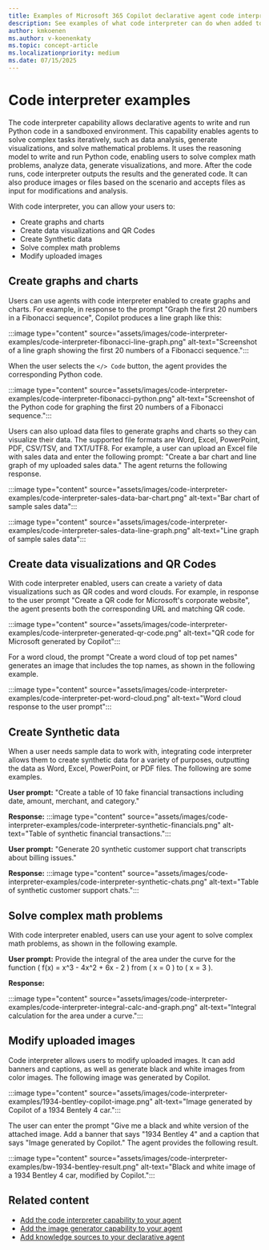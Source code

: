```yaml
---
title: Examples of Microsoft 365 Copilot declarative agent code interpreter capabilities.
description: See examples of what code interpreter can do when added to your Copilot declarative agents.
author: kmkoenen
ms.author: v-koenenkaty
ms.topic: concept-article
ms.localizationpriority: medium
ms.date: 07/15/2025
---
```


# Code interpreter examples

The code interpreter capability allows declarative agents to write and run Python code in a sandboxed environment. This capability enables agents to solve complex tasks iteratively, such as data analysis, generate visualizations, and solve mathematical problems. It uses the reasoning model to write and run Python code, enabling users to solve complex math problems, analyze data, generate visualizations, and more. After the code runs, code interpreter outputs the results and the generated code. It can also produce images or files based on the scenario and accepts files as input for modifications and analysis.

With code interpreter, you can allow your users to:

- Create graphs and charts
- Create data visualizations and QR Codes
- Create Synthetic data
- Solve complex math problems
- Modify uploaded images

## Create graphs and charts

Users can use agents with code interpreter enabled to create graphs and charts. For example, in response to the prompt "Graph the first 20 numbers in a Fibonacci sequence", Copilot produces a line graph like this:

:::image type="content" source="assets/images/code-interpreter-examples/code-interpreter-fibonacci-line-graph.png" alt-text="Screenshot of a line graph showing the first 20 numbers of a Fibonacci sequence.":::

When the user selects the `</> Code` button, the agent provides the corresponding Python code.

:::image type="content" source="assets/images/code-interpreter-examples/code-interpreter-fibonacci-python.png" alt-text="Screenshot of the Python code for graphing the first 20 numbers of a Fibonacci sequence.":::

Users can also upload data files to generate graphs and charts so they can visualize their data. The supported file formats are Word, Excel, PowerPoint, PDF, CSV/TSV, and TXT/UTF8. For example, a user can upload an Excel file with sales data and enter the following prompt:  "Create a bar chart and line graph of my uploaded sales data." The agent returns the following response.

:::image type="content" source="assets/images/code-interpreter-examples/code-interpreter-sales-data-bar-chart.png" alt-text="Bar chart of sample sales data":::


:::image type="content" source="assets/images/code-interpreter-examples/code-interpreter-sales-data-line-graph.png" alt-text="Line graph of sample sales data":::

## Create data visualizations and QR Codes

With code interpreter enabled, users can create a variety of data visualizations such as QR codes and word clouds. For example, in response to the user prompt "Create a QR code for Microsoft's corporate website", the agent presents both the corresponding URL and matching QR code.

:::image type="content" source="assets/images/code-interpreter-examples/code-interpreter-generated-qr-code.png" alt-text="QR code for Microsoft generated by Copilot":::

For a word cloud, the prompt "Create a word cloud of top pet names" generates an image that includes the top names, as shown in the following example.

:::image type="content" source="assets/images/code-interpreter-examples/code-interpreter-pet-word-cloud.png" alt-text="Word cloud response to the user prompt":::

## Create Synthetic data

When a user needs sample data to work with, integrating code interpreter allows them to create synthetic data for a variety of purposes, outputting the data as Word, Excel, PowerPoint, or PDF files. The following are some examples.

**User prompt:** "Create a table of 10 fake financial transactions including date, amount, merchant, and category."

**Response:**
:::image type="content" source="assets/images/code-interpreter-examples/code-interpreter-synthetic-financials.png" alt-text="Table of synthetic financial transactions.":::

**User prompt:** "Generate 20 synthetic customer support chat transcripts about billing issues."

**Response:**
:::image type="content" source="assets/images/code-interpreter-examples/code-interpreter-synthetic-chats.png" alt-text="Table of synthetic customer support chats.":::

## Solve complex math problems

With code interpreter enabled, users can use your agent to solve complex math problems, as shown in the following example.

**User prompt:** Provide the integral of the area under the curve for the function \( f(x) = x^3 - 4x^2 + 6x - 2 \) from \( x = 0 \) to \( x = 3 \).

**Response:**

:::image type="content" source="assets/images/code-interpreter-examples/code-interpreter-integral-calc-and-graph.png" alt-text="Integral calculation for the area under a curve.":::

## Modify uploaded images

Code interpreter allows users to modify uploaded images. It can add banners and captions, as well as generate black and white images from color images. The following image was generated by Copilot.

:::image type="content" source="assets/images/code-interpreter-examples/1934-bentley-copilot-image.png" alt-text="Image generated by Copilot of a 1934 Bentely 4 car.":::

The user can enter the prompt "Give me a black and white version of the attached image. Add a banner that says "1934 Bentley 4" and a caption that says "Image generated by Copilot." The agent provides the following result.

:::image type="content" source="assets/images/code-interpreter-examples/bw-1934-bentley-result.png" alt-text="Black and white image of a 1934 Bentley 4 car, modified by Copilot.":::



## Related content

- [Add the code interpreter capability to your agent](code-interpreter-examples.md)
- [Add the image generator capability to your agent](image-generator.md)
- [Add knowledge sources to your declarative agent](knowledge-sources.md)
